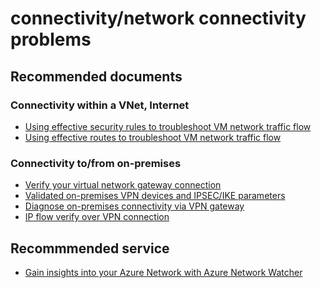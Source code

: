 <properties
	pageTitle="connectivity/network connectivity problems"
	description="connectivity/network connectivity problems"
	service="microsoft.classiccompute"
	resource="virtualmachines"
	authors="scottazure"
	displayOrder=""
	selfHelpType="generic"
	supportTopicIds="32411838"
	resourceTags=""
	productPesIds="14749"
	cloudEnvironments="public"
/>

# connectivity/network connectivity problems

## **Recommended documents**
### **Connectivity within a VNet, Internet**
* [Using effective security rules to troubleshoot VM network traffic flow](https://docs.microsoft.com/azure/virtual-network/virtual-network-nsg-troubleshoot-portal#using-effective-security-rules-to-troubleshoot-vm-traffic-flow)<br>
* [Using effective routes to troubleshoot VM network traffic flow](https://docs.microsoft.com/azure/virtual-network/virtual-network-routes-troubleshoot-portal#using-effective-routes-to-troubleshoot-vm-traffic-flow)<br>

### **Connectivity to/from on-premises**
* [Verify your virtual network gateway connection](https://docs.microsoft.com/azure/vpn-gateway/vpn-gateway-howto-site-to-site-resource-manager-portal#a-nameverifyconnectiona8-verify-the-vpn-connection)<br>
* [Validated on-premises VPN devices and IPSEC/IKE parameters](https://docs.microsoft.com/azure/vpn-gateway/vpn-gateway-about-vpn-devices#validated-vpn-devices)<br>
* [Diagnose on-premises connectivity via VPN gateway](https://docs.microsoft.com/azure/network-watcher/network-watcher-diagnose-on-premises-connectivity)<br>
* [IP flow verify over VPN connection](https://docs.microsoft.com/azure/network-watcher/network-watcher-check-ip-flow-verify-portal)<br>

## **Recommmended service**
* [Gain insights into your Azure Network with Azure Network Watcher](https://azure.microsoft.com/services/network-watcher/)
